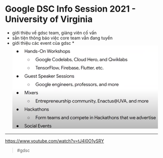 # Google DSC Info Session 2021 - University of Virginia

- giới thiệu về gdsc team, giảng viên cố vấn
- sẵn tiện thông báo việc core team vẫn đang tuyển
- giới thiệu các event của gdsc
  *![events gdsc](./20210930100911.md.png)

---

https://www.youtube.com/watch?v=tJ4I0O1ySRY

> #gdsc
